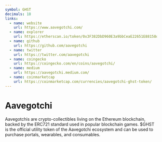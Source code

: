 ```yaml
---
symbol: GHST
decimals: 18
links:
  - name: website
    url: https://www.aavegotchi.com/
  - name: explorer
    url: https://etherscan.io/token/0x3F382DbD960E3a9bbCeaE22651E88158d2791550
  - name: github
    url: https://github.com/aavegotchi
  - name: twitter
    url: https://twitter.com/aavegotchi
  - name: coingecko
    url: https://coingecko.com/en/coins/aavegotchi/
  - name: medium
    url: https://aavegotchi.medium.com/
  - name: coinmarketcap
    url: https://coinmarketcap.com/currencies/aavegotchi-ghst-token/
---
```


# Aavegotchi

Aavegotchis are crypto-collectibles living on the Ethereum blockchain, backed by the ERC721 standard used in popular blockchain games. $GHST is the official utility token of the Aavegotchi ecosystem and can be used to purchase portals, wearables, and consumables.
